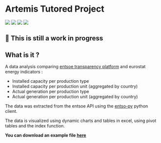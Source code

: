 # Artemis Tutored Project

![](https://img.shields.io/badge/Python-31A8FF.svg?logo=python&logoColor=white)
![](https://img.shields.io/badge/Pandas-150458.svg?logo=pandas&logoColor=white)
![](https://img.shields.io/badge/Jupyter%20Notebook-F37626?logo=jupyter&logoColor=white)
![](https://img.shields.io/badge/Microsoft%20Excel-217346?logo=microsoft-excel&logoColor=white)

## **:construction: This is still a work in progress**

## What is it ?

A data analysis comparing [entsoe transparency platform](https://transparency.entsoe.eu/) and eurostat energy indicators :
- Installed capacity per production type
- Installed capacity per production unit (aggregated by country)
- Actual generation per production type
- Actual generation per production unit (aggregated by country)

The data was extracted from the entsoe API using the [entso-py](https://github.com/EnergieID/entsoe-py) python client.

The data is visualized using dynamic charts and tables in excel, using pivot tables and the index function.

**You can download an example file [here](https://github.com/valentin-daab/artemis-tutored-project/blob/main/final_agppt.xlsx)**

